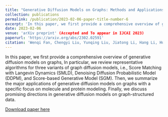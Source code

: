 ```yaml
---
title: "Generative Diffusion Models on Graphs: Methods and Applications"
collection: publications
permalink: /publication/2023-02-06-paper-title-number-6
excerpt: 'In this paper, we first provide a comprehensive overview of generative diffusion models on graphs, In particular, we review representative algorithms for three variants of graph diffusion models, i.e., Score Matching with Langevin Dynamics (SMLD), Denoising Diffusion Probabilistic Model (DDPM), and Score-based Generative Model (SGM). Then, we summarize the major applications of generative diffusion models on graphs with a specific focus on molecule and protein modeling. Finally, we discuss promising directions in generative diffusion models on graph-structured data.'
date: 2023-02-06
venue: 'arXiv preprint' (Accepted and To appear in IJCAI 2023)
paperurl: 'https://arxiv.org/abs/2302.02591'
citation: 'Wenqi Fan, Chengyi Liu, Yunqing Liu, Jiatong Li, Hang Li, Hui Liu, Jiliang Tang, Qing Li. (2023). Generative Diffusion Models on Graphs: Methods and Applications. arXiv preprint arXiv:2302.02591'
---
```

In this paper, we first provide a comprehensive overview of generative diffusion models on graphs, In particular, we review representative algorithms for three variants of graph diffusion models, i.e., Score Matching with Langevin Dynamics (SMLD), Denoising Diffusion Probabilistic Model (DDPM), and Score-based Generative Model (SGM). Then, we summarize the major applications of generative diffusion models on graphs with a specific focus on molecule and protein modeling. Finally, we discuss promising directions in generative diffusion models on graph-structured data.

[Download paper here](https://arxiv.org/pdf/2302.02591.pdf)